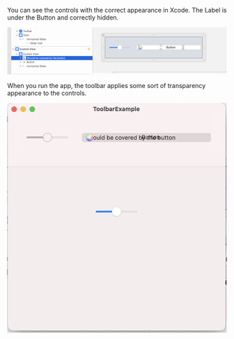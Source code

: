 You can see the controls with the correct appearance in Xcode. 
The Label is under the Button and correctly hidden.

![Xcode](https://github.com/saltzmanjoelh/ToolbarExample/blob/main/Xcode.png?raw=true)



When you run the app, the toolbar applies some sort of transparency appearance to the controls.

![Running](https://github.com/saltzmanjoelh/ToolbarExample/blob/main/Running.png?raw=true)